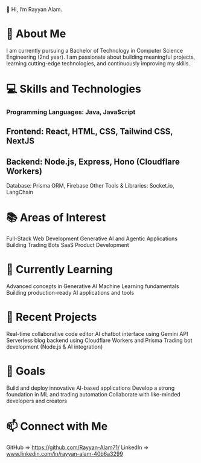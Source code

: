 👋 Hi, I’m Rayyan Alam.

# 🚀 About Me
I am currently pursuing a Bachelor of Technology in Computer Science Engineering (2nd year).
I am passionate about building meaningful projects, learning cutting-edge technologies, and continuously improving my skills.

# 💻 Skills and Technologies
### Programming Languages: Java, JavaScript
## Frontend: React, HTML, CSS, Tailwind CSS, NextJS
## Backend: Node.js, Express, Hono (Cloudflare Workers)
Database: Prisma ORM, Firebase
Other Tools & Libraries: Socket.io, LangChain 


# 📚 Areas of Interest
Full-Stack Web Development
Generative AI and Agentic Applications
Building Trading Bots
SaaS Product Development


# 🌱 Currently Learning
Advanced concepts in Generative AI
Machine Learning fundamentals
Building production-ready AI applications and tools


# 🧩 Recent Projects
Real-time collaborative code editor 
AI chatbot interface using Gemini API
Serverless blog backend using Cloudflare Workers and Prisma
Trading bot development (Node.js & AI integration)

# 🎯 Goals
Build and deploy innovative AI-based applications
Develop a strong foundation in ML and trading automation
Collaborate with like-minded developers and creators

# 📫 Connect with Me
GitHub => https://github.com/Rayyan-Alam71/
LinkedIn => www.linkedin.com/in/rayyan-alam-40b6a3299
